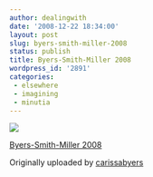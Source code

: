 ```yaml
---
author: dealingwith
date: '2008-12-22 18:34:00'
layout: post
slug: byers-smith-miller-2008
status: publish
title: Byers-Smith-Miller 2008
wordpress_id: '2891'
categories:
 - elsewhere
 - imagining
 - minutia
---
```


[![][1]][2]

[Byers-Smith-Miller 2008][3]

Originally uploaded by [carissabyers][4]


   [1]: http://farm4.static.flickr.com/3220/3129040890_696189cf2f_m.jpg

   [2]: http://www.flickr.com/photos/carissabyers/3129040890/ (photo sharing)

   [3]: http://www.flickr.com/photos/carissabyers/3129040890/

   [4]: http://www.flickr.com/people/carissabyers/

